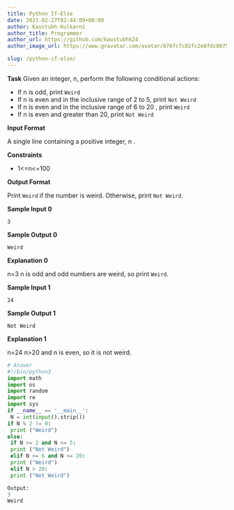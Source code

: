 ```yaml
---
title: Python If-Else
date: 2021-02-27T02:44:09+00:00
author: Kaustubh Kulkarni
author_title: Programmer
author_url: https://github.com/kaustubhk24
author_image_url: https://www.gravatar.com/avatar/b76fcfc82fc2e8fdc8075636f1735f61?s=200

slug: /python-if-else/
---
```

**Task** 
Given an integer, n, perform the following conditional actions:

 * If  n is odd, print `Weird`
 * If  n is even and in the inclusive range of 2 to 5, print `Not Weird`
 * If n is even and in the inclusive range of  6 to 20 , print `Weird`
 * If n is even and greater than 20, print `Not Weird`

**Input Format**

A single line containing a positive integer, n .

**Constraints**

 * 1<=n<=100

**Output Format**

Print `Weird` if the number is weird. Otherwise, print `Not Weird`.

**Sample Input 0**


```
3

```


**Sample Output 0**


```
Weird

```


**Explanation 0**

n=3 
 n is odd and odd numbers are weird, so print `Weird`.

**Sample Input 1**


```
24

```


**Sample Output 1**


```
Not Weird

```


**Explanation 1**

n=24 
 n>20 and n is even, so it is not weird.



```python title="file.py"
# Answer
#!/bin/python3
import math
import os
import random
import re
import sys
if __name__ == '__main__':
 N = int(input().strip())
if N % 2 != 0:
 print ("Weird")
else:
 if N >= 2 and N <= 5:
 print ("Not Weird")
 elif N >= 6 and N <= 20:
 print ("Weird")
 elif N > 20:
 print ("Not Weird")
```

```python title="file.py"
Output:
3
Weird
```